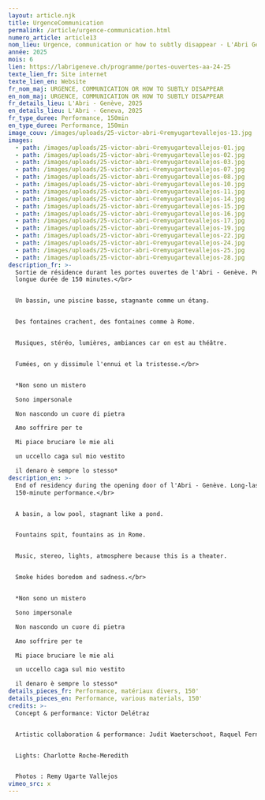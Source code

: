```yaml
---
layout: article.njk
title: UrgenceCommunication
permalink: /article/urgence-communication.html
numero_article: article13
nom_lieu: Urgence, communication or how to subtly disappear - L'Abri Genève
année: 2025
mois: 6
lien: https://labrigeneve.ch/programme/portes-ouvertes-aa-24-25
texte_lien_fr: Site internet
texte_lien_en: Website
fr_nom_maj: URGENCE, COMMUNICATION OR HOW TO SUBTLY DISAPPEAR
en_nom_maj: URGENCE, COMMUNICATION OR HOW TO SUBTLY DISAPPEAR
fr_details_lieu: L'Abri - Genève, 2025
en_details_lieu: L'Abri - Geneva, 2025
fr_type_duree: Performance, 150min
en_type_duree: Performance, 150min
image_couv: /images/uploads/25-victor-abri-©remyugartevallejos-13.jpg
images:
  - path: /images/uploads/25-victor-abri-©remyugartevallejos-01.jpg
  - path: /images/uploads/25-victor-abri-©remyugartevallejos-02.jpg
  - path: /images/uploads/25-victor-abri-©remyugartevallejos-03.jpg
  - path: /images/uploads/25-victor-abri-©remyugartevallejos-07.jpg
  - path: /images/uploads/25-victor-abri-©remyugartevallejos-08.jpg
  - path: /images/uploads/25-victor-abri-©remyugartevallejos-10.jpg
  - path: /images/uploads/25-victor-abri-©remyugartevallejos-11.jpg
  - path: /images/uploads/25-victor-abri-©remyugartevallejos-14.jpg
  - path: /images/uploads/25-victor-abri-©remyugartevallejos-15.jpg
  - path: /images/uploads/25-victor-abri-©remyugartevallejos-16.jpg
  - path: /images/uploads/25-victor-abri-©remyugartevallejos-17.jpg
  - path: /images/uploads/25-victor-abri-©remyugartevallejos-19.jpg
  - path: /images/uploads/25-victor-abri-©remyugartevallejos-22.jpg
  - path: /images/uploads/25-victor-abri-©remyugartevallejos-24.jpg
  - path: /images/uploads/25-victor-abri-©remyugartevallejos-25.jpg
  - path: /images/uploads/25-victor-abri-©remyugartevallejos-28.jpg
description_fr: >-
  Sortie de résidence durant les portes ouvertes de l'Abri - Genève. Performance
  longue durée de 150 minutes.</br> 


  Un bassin, une piscine basse, stagnante comme un étang.


  Des fontaines crachent, des fontaines comme à Rome.


  Musiques, stéréo, lumières, ambiances car on est au théâtre.


  Fumées, on y dissimule l'ennui et la tristesse.</br> 


  *Non sono un mistero

  Sono impersonale

  Non nascondo un cuore di pietra

  Amo soffrire per te

  Mi piace bruciare le mie ali

  un uccello caga sul mio vestito

  il denaro è sempre lo stesso*
description_en: >-
  End of residency during the opening door of l'Abri - Genève. Long-lasting
  150-minute performance.</br> 


  A basin, a low pool, stagnant like a pond.


  Fountains spit, fountains as in Rome.


  Music, stereo, lights, atmosphere because this is a theater.


  Smoke hides boredom and sadness.</br> 


  *Non sono un mistero

  Sono impersonale

  Non nascondo un cuore di pietra

  Amo soffrire per te

  Mi piace bruciare le mie ali

  un uccello caga sul mio vestito

  il denaro è sempre lo stesso*
details_pieces_fr: Performance, matériaux divers, 150'
details_pieces_en: Performance, various materials, 150'
credits: >-
  Concept & performance: Victor Delétraz


  Artistic collaboration & performance: Judit Waeterschoot, Raquel Fernandez, Elia Fidanza


  Lights: Charlotte Roche-Meredith


  Photos : Remy Ugarte Vallejos
vimeo_src: x
---
```

